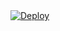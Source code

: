 <!DOCTYPE html>
<html>
    <a
    href="https://heroku.com/deploy?template=https://github.com/aditzxz/fsub-2024">
      <img src="https://www.herokucdn.com/deploy/button.svg" alt="Deploy">
    </a>
</html>
